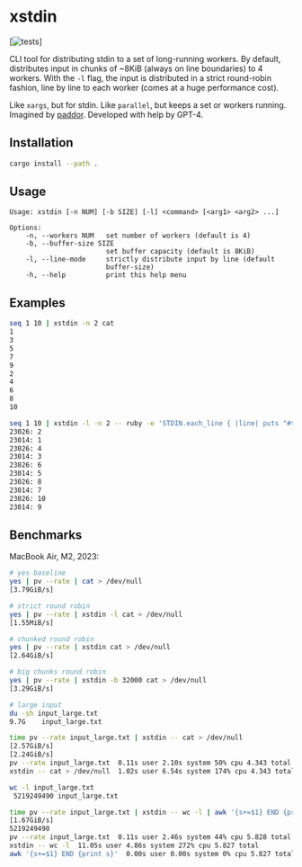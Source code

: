 # xstdin

[![tests](https://github.com/patte/xstdin-rs/actions/workflows/test-and-lint.yml/badge.svg)]

CLI tool for distributing stdin to a set of long-running workers.
By default, distributes input in chunks of ~8KiB (always on line boundaries) to 4 workers.
With the `-l` flag, the input is distributed in a strict round-robin fashion, line by line to each worker (comes at a huge performance cost).

Like `xargs`, but for stdin. Like `parallel`, but keeps a set or workers running.
Imagined by [paddor](https://github.com/paddor/). Developed with help by GPT-4.

## Installation

```bash
cargo install --path .
```

## Usage
```
Usage: xstdin [-n NUM] [-b SIZE] [-l] <command> [<arg1> <arg2> ...]

Options:
    -n, --workers NUM   set number of workers (default is 4)
    -b, --buffer-size SIZE
                        set buffer capacity (default is 8KiB)
    -l, --line-mode     strictly distribute input by line (default
                        buffer-size)
    -h, --help          print this help menu
```

## Examples
```bash
seq 1 10 | xstdin -n 2 cat
1
3
5
7
9
2
4
6
8
10
```

```bash
seq 1 10 | xstdin -l -n 2 -- ruby -e 'STDIN.each_line { |line| puts "#$$: #{line}" }'
23026: 2
23014: 1
23026: 4
23014: 3
23026: 6
23014: 5
23026: 8
23014: 7
23026: 10
23014: 9
```

## Benchmarks
MacBook Air, M2, 2023:
```bash
# yes baseline
yes | pv --rate | cat > /dev/null
[3.79GiB/s]

# strict round robin
yes | pv --rate | xstdin -l cat > /dev/null
[1.55MiB/s]

# chunked round robin
yes | pv --rate | xstdin cat > /dev/null
[2.64GiB/s]

# big chunks round robin
yes | pv --rate | xstdin -b 32000 cat > /dev/null
[3.29GiB/s]
```

```bash
# large input
du -sh input_large.txt
9.7G	input_large.txt

time pv --rate input_large.txt | xstdin -- cat > /dev/null
[2.57GiB/s]
[2.24GiB/s]
pv --rate input_large.txt  0.11s user 2.10s system 50% cpu 4.343 total
xstdin -- cat > /dev/null  1.02s user 6.54s system 174% cpu 4.343 total

wc -l input_large.txt 
 5219249490 input_large.txt

time pv --rate input_large.txt | xstdin -- wc -l | awk '{s+=$1} END {print s}'
[1.67GiB/s]
5219249490
pv --rate input_large.txt  0.11s user 2.46s system 44% cpu 5.828 total
xstdin -- wc -l  11.05s user 4.86s system 272% cpu 5.827 total
awk '{s+=$1} END {print s}'  0.00s user 0.00s system 0% cpu 5.827 total
``````